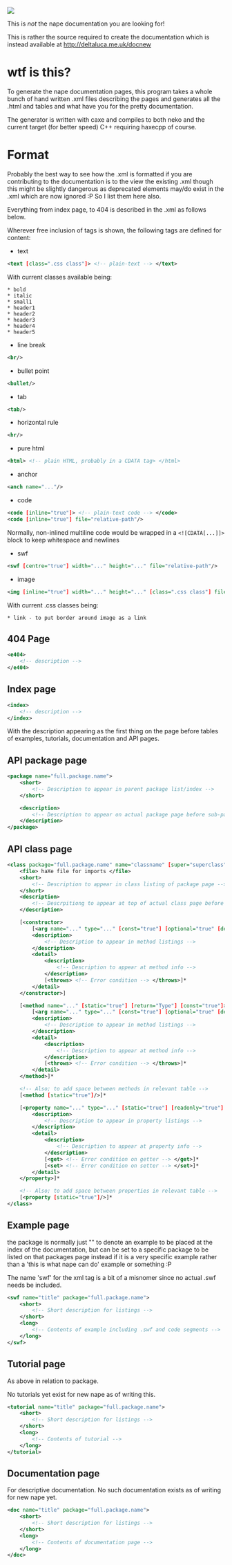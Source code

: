 ![](http://deltaluca.me.uk/obiwan.jpg)

This is _not_ the nape documentation you are looking for!

This is rather the source required to create the documentation which is instead available at http://deltaluca.me.uk/docnew

# wtf is this?

To generate the nape documentation pages, this program takes a whole bunch of hand written .xml files describing the pages and generates all the .html and tables and what have you for the pretty documentation.

The generator is written with caxe and compiles to both neko and the current target (for better speed) C++ requiring haxecpp of course.

# Format

Probably the best way to see how the .xml is formatted if you are contributing to the documentation is to the view the existing .xml though this might be slightly dangerous as deprecated elements may/do exist in the .xml which are now ignored :P So I list them here also.

Everything from index page, to 404 is described in the .xml as follows below.

Wherever free inclusion of tags is shown, the following tags are defined for content:

+	text

```xml
<text [class=".css class"]> <!-- plain-text --> </text>
```
With current classes available being:

    * bold
    * italic
    * small1
    * header1
    * header2
    * header3
    * header4
    * header5 

+   line break

```xml
<br/>
```

+	bullet point

```xml
<bullet/>
```

+	tab

```xml
<tab/>
```

+	horizontal rule

```xml
<hr/>
```

+	pure html

```xml
<html> <!-- plain HTML, probably in a CDATA tag> </html>
```

+	anchor

```xml
<anch name="..."/>
```

+	code

```xml
<code [inline="true"]> <!-- plain-text code --> </code>
<code [inline="true"] file="relative-path"/>
```
Normally, non-inlined multiline code would be wrapped in a `<![CDATA[...]]>` block to keep whitespace and newlines

+	swf

```xml
<swf [centre="true"] width="..." height="..." file="relative-path"/>
```

+	image

```xml
<img [inline="true"] width="..." height="..." [class=".css class"] file="relative-path"/>
```

With current .css classes being:

    * link - to put border around image as a link 

## 404 Page

```xml
<e404>
	<!-- description -->
</e404>
```

## Index page

```xml
<index>
	<!-- description -->
</index>
```

With the description appearing as the first thing on the page before tables of examples, tutorials, documentation and API pages.

## API package page

```xml
<package name="full.package.name">
	<short>
		<!-- Description to appear in parent package list/index -->
	</short>

	<description>
		<!-- Description to appear on actual package page before sub-package + class listings -->
	</description>
</package>
```

## API class page

```xml
<class package="full.package.name" name="classname" [super="superclass"]>
	<file> haXe file for imports </file>
	<short>
		<!-- Description to appear in class listing of package page -->
	</short>
	<description>
		<!-- Descrpitiong to appear at top of actual class page before listings -->
	</description>

	[<constructor>
		[<arg name="..." type="..." [const="true"] [optional="true" [default="value"]]/>]*
		<description>
			<!-- Description to appear in method listings -->
		</description>
		<detail>
			<description>
				<!-- Description to appear at method info -->
			</description>
			[<throws> <!-- Error condition --> </throws>]*
		</detail>
	</constructor>]

	[<method name="..." [static="true"] [return="Type"] [const="true"]>
		[<arg name="..." type="..." [const="true"] [optional="true" [default="value"]]/>]*
		<description>
			<!-- Description to appear in method listings -->
		</description>
		<detail>
			<description>
				<!-- Description to appear at method info -->
			</description>
			[<throws> <!-- Error condition --> </throws>]*
		</detail>
	</method>]*

	<!-- Also; to add space between methods in relevant table -->
	[<method [static="true"]/>]*

	[<property name="..." type="..." [static="true"] [readonly="true"] [value="intial value"]>
		<description>
			<!-- Description to appear in property listings -->
		</description>
		<detail>
			<description>
				<!-- Description to appear at property info -->
			</description>
			[<get> <!-- Error condition on getter --> </get>]*
			[<set> <!-- Error condition on setter --> </set>]*
		</detail>
	</property>]*

	<!-- Also; to add space between properties in relevant table -->
	[<property [static="true"]/>]*
</class>
```

## Example page

the package is normally just "" to denote an example to be placed at the index of the documentation, but can be set to a specific package to be listed on that packages page instead if it is a very specific example rather than a 'this is what nape can do' example or something :P

The name 'swf' for the xml tag is a bit of a misnomer since no actual .swf needs be included.

```xml
<swf name="title" package="full.package.name">
	<short>
		<!-- Short description for listings -->
	</short>
	<long>
		<!-- Contents of example including .swf and code segments -->
	</long>
</swf>
```

## Tutorial page

As above in relation to package.

No tutorials yet exist for new nape as of writing this.

```xml
<tutorial name="title" package="full.package.name">
	<short>
		<!-- Short description for listings -->
	</short>
	<long>
		<!-- Contents of tutorial -->
	</long>
</tutorial>
```

## Documentation page

For descriptive documentation. No such documentation exists as of writing for new nape yet.

```xml
<doc name="title" package="full.package.name">
	<short>
		<!-- Short description for listings -->
	</short>
	<long>
		<!-- Contents of documentation page -->
	</long>
</doc>
```

